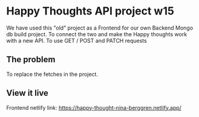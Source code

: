 # Happy Thoughts API project w15

We have used this "old" project as a Frontend for our own Backend Mongo db build project. To connect the two and make the Happy thoughts work with a new API.
To use GET / POST and PATCH requests

## The problem

To replace the fetches in the project.


## View it live
Frontend netlify link: https://happy-thought-nina-berggren.netlify.app/
